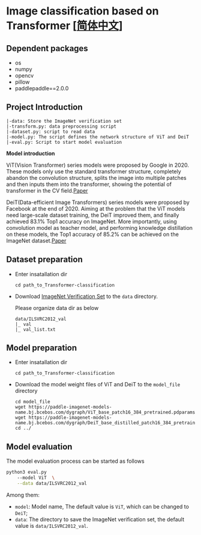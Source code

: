 # Image classification based on Transformer [[简体中文](./README.md)]

## Dependent packages
- os
- numpy
- opencv
- pillow
- paddlepaddle==2.0.0

## Project Introduction
```
|-data: Store the ImageNet verification set
|-transform.py: data preprocessing script
|-dataset.py: script to read data
|-model.py: The script defines the network structure of ViT and DeiT
|-eval.py: Script to start model evaluation
```

**Model introduction**

ViT(Vision Transformer) series models were proposed by Google in 2020. These models only use the standard transformer structure, completely abandon the convolution structure, splits the image into multiple patches and then inputs them into the transformer, showing the potential of transformer in the CV field.[Paper](https://arxiv.org/abs/2010.11929)

DeiT(Data-efficient Image Transformers) series models were proposed by Facebook at the end of 2020. Aiming at the problem that the ViT models need large-scale dataset training, the DeiT improved them, and finally achieved 83.1% Top1 accuracy on ImageNet. More importantly, using convolution model as teacher model, and performing knowledge distillation on these models, the Top1 accuracy of 85.2% can be achieved on the ImageNet dataset.[Paper](https://arxiv.org/abs/2012.12877)

## Dataset preparation

- Enter insatallation dir

  ```
  cd path_to_Transformer-classification
  ```

- Download [ImageNet Verification Set](https://aistudio.baidu.com/aistudio/datasetdetail/93561) to the `data` directory.

  Please organize data dir as below

  ```
  data/ILSVRC2012_val
  |_ val
  |_ val_list.txt
  ```

## Model preparation

- Enter insatallation dir

  ```
  cd path_to_Transformer-classification
  ```

- Download the model weight files of ViT and DeiT to the `model_file` directory

  ```
  cd model_file
  wget https://paddle-imagenet-models-name.bj.bcebos.com/dygraph/ViT_base_patch16_384_pretrained.pdparams
  wget https://paddle-imagenet-models-name.bj.bcebos.com/dygraph/DeiT_base_distilled_patch16_384_pretrained.pdparams
  cd ../
  ```

## Model evaluation

The model evaluation process can be started as follows

```bash
python3 eval.py 
    --model ViT  \
    --data data/ILSVRC2012_val
```

Among them:

+ `model`: Model name, The default value is `ViT`, which can be changed to `DeiT`;
+ `data`: The directory to save the ImageNet verification set, the default value is `data/ILSVRC2012_val`.

